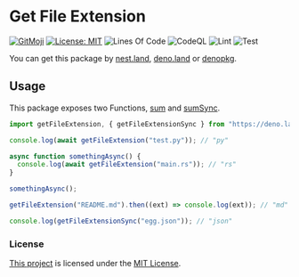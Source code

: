 # Get File Extension

[![GitMoji](https://img.shields.io/badge/Gitmoji-%F0%9F%8E%A8%20-FFDD67.svg)](https://gitmoji.dev)
[![License: MIT](https://img.shields.io/badge/License-MIT-blue.svg)](https://opensource.org/licenses/MIT)
![Lines Of Code](https://img.shields.io/tokei/lines/github.com/UltiRequiem/deno-get-file-extension?color=blue&label=Total%20Lines)
![CodeQL](https://github.com/UltiRequiem/deno-get-file-extension/workflows/CodeQL/badge.svg)
![Lint](https://github.com/UltiRequiem/deno-get-file-extension/workflows/Lint/badge.svg)
![Test](https://github.com/UltiRequiem/deno-get-file-extension/workflows/Tests/badge.svg)

You can get this package by [nest.land](https://nest.land/package/get_file_extension),
[deno.land](https://deno.land/x/get_file_extension) or [denopkg](https://denopkg.com/UltiRequiem/deno-get-file-extension/mod.ts).

## Usage

This package exposes two Functions,
[sum](https://github.com/UltiRequiem/deno-get-file-extension/blob/main/mod.ts#L1) and
[sumSync](https://github.com/UltiRequiem/deno-get-file-extension/blob/main/mod.ts#L5).

```typescript
import getFileExtension, { getFileExtensionSync } from "https://deno.land/x/get_file_extension/mod.ts";

console.log(await getFileExtension("test.py")); // "py"

async function somethingAsync() {
  console.log(await getFileExtension("main.rs")); // "rs"
}

somethingAsync();

getFileExtension("README.md").then((ext) => console.log(ext)); // "md"

console.log(getFileExtensionSync("egg.json")); // "json"
```

### License

[This project](https://deno.land/x/get-file-extension) is licensed under the
[MIT License](./LICENSE.md).
